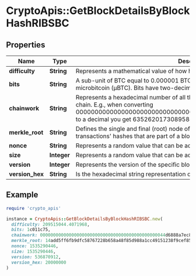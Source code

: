 # CryptoApis::GetBlockDetailsByBlockHashRIBSBC

## Properties

| Name | Type | Description | Notes |
| ---- | ---- | ----------- | ----- |
| **difficulty** | **String** | Represents a mathematical value of how hard it is to find a valid hash for this block. |  |
| **bits** | **String** | A sub-unit of BTC equal to 0.000001 BTC, or 100 Satoshi, and is the same as microbitcoin (μBTC). Bits have two-decimal precision. |  |
| **chainwork** | **String** | Represents a hexadecimal number of all the hashes necessary to produce the current chain. E.g., when converting 0000000000000000000000000000000000000000000086859f7a841475b236fd to a decimal you get 635262017308958427068157 hashes, or 635262 exahashes. |  |
| **merkle_root** | **String** | Defines the single and final (root) node of a Merkle tree. It is the combined hash of all transactions&#39; hashes that are part of a blockchain block. |  |
| **nonce** | **String** | Represents a random value that can be adjusted to satisfy the Proof of Work. |  |
| **size** | **Integer** | Represents a random value that can be adjusted to satisfy the Proof of Work. |  |
| **version** | **Integer** | Represents the version of the specific block on the blockchain. |  |
| **version_hex** | **String** | Is the hexadecimal string representation of the block&#39;s version. |  |

## Example

```ruby
require 'crypto_apis'

instance = CryptoApis::GetBlockDetailsByBlockHashRIBSBC.new(
  difficulty: 209515044.4071968,
  bits: 1c011c75,
  chainwork: 000000000000000000000000000000000000000000000044d6888a7ec8caf0ce,
  merkle_root: 14add5ff6fb9dfc58767228b658a48f85d988a1cc49151238f9cef85b53e54d2,
  nonce: 1535290446,
  size: 1535290446,
  version: 536870912,
  version_hex: 20000000
)
```

